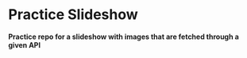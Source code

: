 # Practice Slideshow

**Practice repo for a slideshow with images that are fetched through a given API**